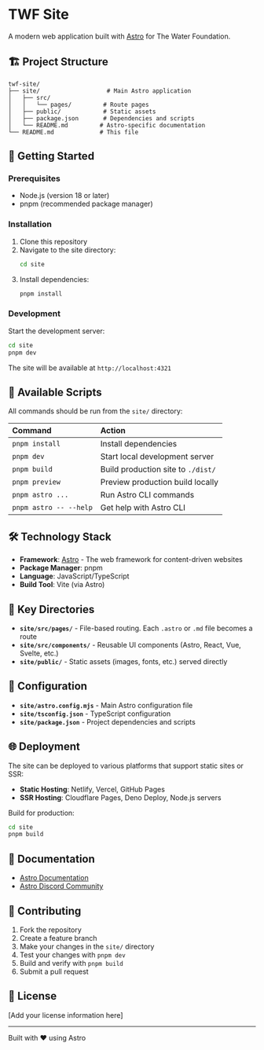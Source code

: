 # TWF Site

A modern web application built with [Astro](https://astro.build) for The Water Foundation.

## 🏗️ Project Structure

```
twf-site/
├── site/                   # Main Astro application
│   ├── src/
│   │   └── pages/         # Route pages
│   ├── public/            # Static assets
│   ├── package.json       # Dependencies and scripts
│   └── README.md         # Astro-specific documentation
└── README.md             # This file
```

## 🚀 Getting Started

### Prerequisites

- Node.js (version 18 or later)
- pnpm (recommended package manager)

### Installation

1. Clone this repository
2. Navigate to the site directory:
   ```bash
   cd site
   ```
3. Install dependencies:
   ```bash
   pnpm install
   ```

### Development

Start the development server:
```bash
cd site
pnpm dev
```

The site will be available at `http://localhost:4321`

## 📝 Available Scripts

All commands should be run from the `site/` directory:

| Command | Action |
| :-- | :-- |
| `pnpm install` | Install dependencies |
| `pnpm dev` | Start local development server |
| `pnpm build` | Build production site to `./dist/` |
| `pnpm preview` | Preview production build locally |
| `pnpm astro ...` | Run Astro CLI commands |
| `pnpm astro -- --help` | Get help with Astro CLI |

## 🛠️ Technology Stack

- **Framework**: [Astro](https://astro.build) - The web framework for content-driven websites
- **Package Manager**: pnpm
- **Language**: JavaScript/TypeScript
- **Build Tool**: Vite (via Astro)

## 📁 Key Directories

- **`site/src/pages/`** - File-based routing. Each `.astro` or `.md` file becomes a route
- **`site/src/components/`** - Reusable UI components (Astro, React, Vue, Svelte, etc.)
- **`site/public/`** - Static assets (images, fonts, etc.) served directly

## 🔧 Configuration

- **`site/astro.config.mjs`** - Main Astro configuration file
- **`site/tsconfig.json`** - TypeScript configuration
- **`site/package.json`** - Project dependencies and scripts

## 🌐 Deployment

The site can be deployed to various platforms that support static sites or SSR:

- **Static Hosting**: Netlify, Vercel, GitHub Pages
- **SSR Hosting**: Cloudflare Pages, Deno Deploy, Node.js servers

Build for production:
```bash
cd site
pnpm build
```

## 📖 Documentation

- [Astro Documentation](https://docs.astro.build)
- [Astro Discord Community](https://astro.build/chat)

## 🤝 Contributing

1. Fork the repository
2. Create a feature branch
3. Make your changes in the `site/` directory
4. Test your changes with `pnpm dev`
5. Build and verify with `pnpm build`
6. Submit a pull request

## 📄 License

[Add your license information here]

---

Built with ❤️ using Astro
